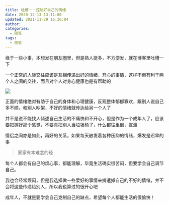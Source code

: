 ```yaml
---
title: 吐槽－－控制好自己的情绪
date: 2020-12-13 13:11:00
updated: 2021-11-29 16:36:04
author: 
categories: 
  - 随笔
tags: 
  - 随笔
---
```






缘于一些小事，本想发在朋友圈里，但是熟人挺多，不方便发，就在博客里吐槽一下
<!-- more -->
一个正常的人际交往应该是互相传递出好的情绪，开心的事情，这样不但有利于两个人之间的交往，而且对个人对身心健康也是有帮助的

![](https://shuxhan-imgbed.oss-cn-hangzhou.aliyuncs.com/img/20210108144851.png)

正面的情绪绝对有助于自己的身体和心理健康，反观整体郁郁寡欢，跟别人说自己多不顺，和别人吵架，不好的情绪就传达给另一个人了

并不是说不能找人倾述自己生活的不痛快和不开心，但是作为一个成年人了，应该要把握好那个感觉，不要真把别人当垃圾桶了，什么都往里倒，宣泄

情侣之间亦是如此，再好的关系，如果每天散发着各种压抑的情绪，爆发是迟早的事

>家家有本难念的经

每个人都会有自己的烦心事，都能理解，毕竟生活确实很苦闷，但要学会自己调节自己。

我也会经常烦闷，但是我选择做一些爱好的事情来排遣掉自己的不好的情绪，并不会将这些传递给别人，所以我也算过的很开心吧

成年人，不就是要学会自己克制自己的缺点，希望每个人都能生活的很愉快！